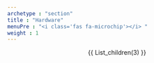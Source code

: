 ```yaml
---
archetype : "section"
title : "Hardware"
menuPre : "<i class='fas fa-microchip'></i> "
weight : 1
---
```

<center>
{{ List_children(3) }}
</center>